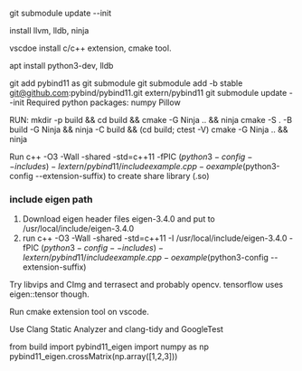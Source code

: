 
git submodule update --init

install llvm, lldb, ninja

vscdoe install c/c++ extension, cmake tool.

apt install python3-dev, lldb

git add pybind11 as git submodule 
git submodule add -b stable git@github.com:pybind/pybind11.git extern/pybind11
git submodule update --init
Required python packages:
numpy
Pillow

RUN:
mkdir -p build && cd build && cmake -G Ninja .. && ninja
cmake -S . -B build -G Ninja && ninja -C build && (cd build; ctest -V)
cmake -G Ninja .. && ninja

Run
c++ -O3 -Wall -shared -std=c++11 -fPIC $(python3-config --includes) -Iextern/pybind11/include example.cpp -o example$(python3-config --extension-suffix)
to create share library (.so)

### include eigen path
1. Download eigen header files eigen-3.4.0 and put to /usr/local/include/eigen-3.4.0
2. run
c++ -O3 -Wall -shared -std=c++11 -I /usr/local/include/eigen-3.4.0 -fPIC $(python3-config --includes) -Iextern/pybind11/include example.cpp -o example$(python3-config --extension-suffix)

Try libvips and CImg and terrasect and probably opencv.
tensorflow uses eigen::tensor though.


Run cmake extension tool on vscode.

Use Clang Static Analyzer and clang-tidy and GoogleTest

from build import pybind11_eigen
import numpy as np
pybind11_eigen.crossMatrix(np.array([1,2,3]))
